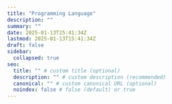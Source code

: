 ```yaml
---
title: "Programming Language"
description: ""
summary: ""
date: 2025-01-13T15:41:34Z
lastmod: 2025-01-13T15:41:34Z
draft: false
sidebar:
  collapsed: true
seo:
  title: "" # custom title (optional)
  description: "" # custom description (recommended)
  canonical: "" # custom canonical URL (optional)
  noindex: false # false (default) or true
---
```


